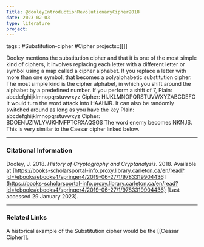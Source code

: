 ```yaml
---
Title: @dooleyIntroductionRevolutionaryCipher2018
date: 2023-02-03
type: literature
project:
---
```

tags:: #Substitution-cipher #Cipher
projects::[[]]

Dooley mentions the substitution cipher and that it is one of the most simple kind of ciphers, it involves replacing each letter with a different letter or symbol using a map called a cipher alphabet. If you replace a letter with more than one symbol, that becomes a polyalphabetic substitution cipher. 
The most simple kind is the cipher alphabet, in which you shift around the alphabet by a predefined number. If you perform a shift of 7,
Plain: abcdefghijklmnopqrstuvwxyz 
Cipher: HIJKLMNOPQRSTUVWXYZABCDEFG
It would turn the word attack into HAAHJR.
It can also be randomly switched around as long as you have the key
Plain: abcdefghijklmnopqrstuvwxyz 
Cipher: BDOENUZIWLYVJKHMFPTCRXAQSGS
The word enemy becomes NKNJS. This is very similar to the Caesar cipher linked below.

---
### Citational Information

Dooley, J. 2018. _History of Cryptography and Cryptanalysis_. 2018. Available at [https://books-scholarsportal-info.proxy.library.carleton.ca/en/read?id=/ebooks/ebooks4/springer4/2019-06-27/1/9783319904436](https://books-scholarsportal-info.proxy.library.carleton.ca/en/read?id=/ebooks/ebooks4/springer4/2019-06-27/1/9783319904436) [Last accessed 29 January 2023].

---

### Related Links

A historical example of the Substitution cipher would be the [[Ceasar Cipher]]. 